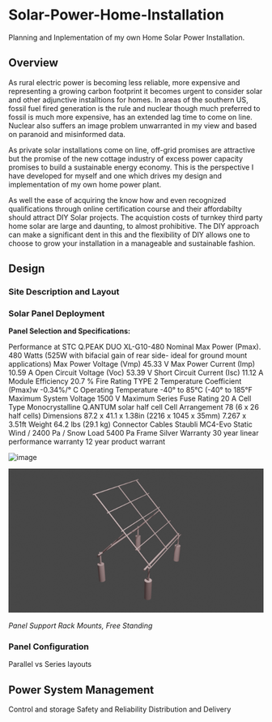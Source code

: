 # Solar-Power-Home-Installation
Planning and Inplementation of my own Home Solar Power Installation.

## Overview
As rural electric power is becoming less reliable, more expensive and representing a growing carbon footprint it becomes urgent to consider solar and other adjunctive installtions for homes. In areas of the southern US, fossil fuel fired generation is the rule and nuclear though much preferred to fossil is much more expensive, has an extended lag time to come on line. Nuclear also suffers an image problem unwarranted in my view and based on paranoid and misinformed data.

As private solar installations come on line, off-grid promises are attractive but the promise of the new cottage industry of excess power capacity promises to build a sustainable energy economy. This is the perspective I have developed for myself and one which drives my design and implementation of my own home power plant.

As well the ease of acquiring the know how and even recognized qualifications through online certification course and their affordabilty should attract DIY Solar projects. The acquistion costs of turnkey third party home solar are large and daunting, to almost prohibitive. The DIY approach can make a significant dent in this and the flexibility of DIY allows one to choose to grow your installation in a manageable and sustainable fashion.


## Design

### Site Description and Layout

### Solar Panel Deployment

**Panel Selection and Specifications:**

Performance at STC	          Q.PEAK DUO XL-G10-480
Nominal Max Power (Pmax).    	      480 Watts
 	                            (525W with bifacial gain of rear side- ideal for ground mount applications)
Max Power Voltage (Vmp)    	45.33 V
Max Power Current (Imp)     	10.59 A
Open Circuit Voltage (Voc)    	53.39 V
Short Circuit Current (Isc)    	11.12 A
Module Efficiency    	20.7 %
Fire Rating    	TYPE 2
Temperature Coefficient (Pmax)w    	-0.34%/° C
Operating Temperature    	-40° to 85°C (-40° to 185°F
Maximum System Voltage    	1500 V
Maximum Series Fuse Rating    	20 A
Cell Type    	Monocrystalline Q.ANTUM
	 solar half cell
Cell Arrangement    	78 (6 x 26 half cells)
Dimensions    	87.2 x 41.1 x 1.38in (2216 x 1045 x 35mm)
	7.267 x 3.51ft
Weight        	64.2 lbs (29.1 kg)
Connector Cables    	Staubli MC4-Evo
Static Wind /	2400 Pa / 
Snow Load	5400 Pa
Frame	Silver
Warranty    	30 year linear performance warranty
	12 year product warrant
  
![image](https://user-images.githubusercontent.com/9564727/209599096-a6664d28-2983-4b08-8e19-4ef10f86136e.png)


![Solar Panel Racks](https://github.com/medmatix/Solar-Power-Home-Installation/blob/main/Solar%20Rack%20and%20Base%20V2%20LoRes.png)

*Panel Support Rack Mounts, Free Standing*



### Panel Configuration

Parallel vs Series layouts

## Power System Management

Control and storage
Safety and Reliability
Distribution and Delivery
